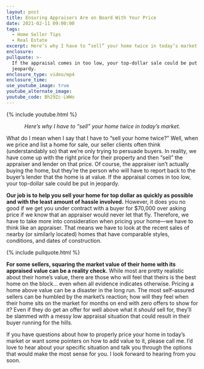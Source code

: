 ```yaml
---
layout: post
title: Ensuring Appraisers Are on Board With Your Price
date: 2021-02-11 09:00:00
tags:
  - Home Seller Tips
  - Real Estate
excerpt: Here’s why I have to “sell” your home twice in today’s market.
enclosure:
pullquote: >-
  If the appraisal comes in too low, your top-dollar sale could be put in
  jeopardy.
enclosure_type: video/mp4
enclosure_time:
use_youtube_image: true
youtube_alternate_image:
youtube_code: Bh29Zc-LWWo
---
```


{% include youtube.html %}

<p style="text-align: center;"><em>Here’s why I have to “sell” your home twice in today’s market.</em></p>

What do I mean when I say that I have to “sell your home twice?” Well, when we price and list a home for sale, our seller clients often think (understandably so) that we’re only trying to persuade buyers. In reality, we have come up with the right price for their property and then “sell” the appraiser and lender on that price. Of course, the appraiser isn’t actually buying the home, but they’re the person who will have to report back to the buyer’s lender that the home is at value. If the appraisal comes in too low, your top-dollar sale could be put in jeopardy.&nbsp;

**Our job is to help you sell your home for top dollar as quickly as possible and with the least amount of hassle involved.** However, it does you no good if we get you under contract with a buyer for $70,000 over asking price if we know that an appraiser would never let that fly. Therefore, we have to take more into consideration when pricing your home—we have to think like an appraiser. That means we have to look at the recent sales of nearby (or similarly located) homes that have comparable styles, conditions, and dates of construction.&nbsp;

{% include pullquote.html %}

**For some sellers, squaring the market value of their home with its appraised value can be a reality check.** While most are pretty realistic about their home’s value, there are those who will feel that theirs is the best home on the block… even when all evidence indicates otherwise. Pricing a home above value can be a disaster in the long run. The most self-assured sellers can be humbled by the market’s reaction; how will they feel when their home sits on the market for months on end with zero offers to show for it? Even if they do get an offer for well above what it *should* sell for, they’ll be slammed with a messy low appraisal situation that could result in their buyer running for the hills.&nbsp;

If you have questions about how to properly price your home in today’s market or want some pointers on how to add value to it, please call me. I’d love to hear about your specific situation and talk you through the options that would make the most sense for you. I look forward to hearing from you soon.
